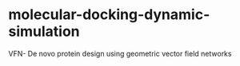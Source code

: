 # molecular-docking-dynamic-simulation

VFN- De novo protein design using geometric vector field networks
